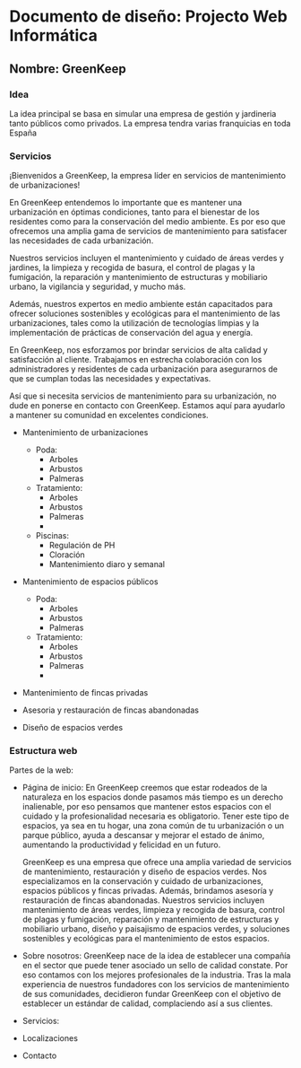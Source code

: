 # Documento de diseño: Projecto Web Informática

## Nombre: GreenKeep

### Idea
La idea principal se basa en simular una empresa de gestión y jardineria tanto públicos como privados.
La empresa tendra varias franquicias en toda España 

### Servicios

¡Bienvenidos a GreenKeep, la empresa líder en servicios de mantenimiento de urbanizaciones!

En GreenKeep entendemos lo importante que es mantener una urbanización en óptimas condiciones, tanto para el bienestar de los residentes como para la conservación del medio ambiente. Es por eso que ofrecemos una amplia gama de servicios de mantenimiento para satisfacer las necesidades de cada urbanización.

Nuestros servicios incluyen el mantenimiento y cuidado de áreas verdes y jardines, la limpieza y recogida de basura, el control de plagas y la fumigación, la reparación y mantenimiento de estructuras y mobiliario urbano, la vigilancia y seguridad, y mucho más.

Además, nuestros expertos en medio ambiente están capacitados para ofrecer soluciones sostenibles y ecológicas para el mantenimiento de las urbanizaciones, tales como la utilización de tecnologías limpias y la implementación de prácticas de conservación del agua y energía.

En GreenKeep, nos esforzamos por brindar servicios de alta calidad y satisfacción al cliente. Trabajamos en estrecha colaboración con los administradores y residentes de cada urbanización para asegurarnos de que se cumplan todas las necesidades y expectativas.

Así que si necesita servicios de mantenimiento para su urbanización, no dude en ponerse en contacto con GreenKeep. Estamos aquí para ayudarlo a mantener su comunidad en excelentes condiciones.

- Mantenimiento de urbanizaciones
    - Poda: 
        - Arboles
        - Arbustos
        - Palmeras
    - Tratamiento:
        - Arboles
        - Arbustos
        - Palmeras
        - 
    - Piscinas:
        - Regulación de PH
        - Cloración
        - Mantenimiento diaro y semanal
- Mantenimiento de espacios públicos
    - Poda: 
        - Arboles
        - Arbustos
        - Palmeras
    - Tratamiento:
        - Arboles
        - Arbustos
        - Palmeras
        - 

- Mantenimiento de fincas privadas
- Asesoria y restauración de fincas abandonadas
- Diseño de espacios verdes


### Estructura web
Partes de la web: 
- Página de inicio:
    En GreenKeep creemos que estar rodeados de la naturaleza en los espacios donde pasamos más tiempo es un derecho inalienable, por eso pensamos que mantener estos espacios con el cuidado y la profesionalidad necesaria es obligatorio. Tener este tipo de espacios, ya sea en tu hogar, una zona común de tu urbanización o un parque público, ayuda a descansar y mejorar el estado de ánimo, aumentando la productividad y felicidad en un futuro.

    GreenKeep es una empresa que ofrece una amplia variedad de servicios de mantenimiento, restauración y diseño de espacios verdes. Nos especializamos en la conservación y cuidado de urbanizaciones, espacios públicos y fincas privadas. Además, brindamos asesoría y restauración de fincas abandonadas. Nuestros servicios incluyen mantenimiento de áreas verdes, limpieza y recogida de basura, control de plagas y fumigación, reparación y mantenimiento de estructuras y mobiliario urbano, diseño y paisajismo de espacios verdes, y soluciones sostenibles y ecológicas para el mantenimiento de estos espacios.
- Sobre nosotros:
    GreenKeep nace de la idea de establecer una compañía en el sector que puede tener asociado un sello de calidad constate. Por eso contamos con los mejores profesionales de la industria. Tras la mala experiencia de nuestros fundadores con los servicios de mantenimiento de sus comunidades, decidieron fundar GreenKeep con el objetivo de establecer un estándar de calidad, complaciendo así a sus clientes. 
- Servicios: 
- Localizaciones
- Contacto
